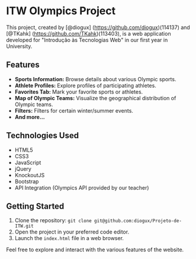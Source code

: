 # ITW Olympics Project

This project, created by [@diogux] (https://github.com/diogux)(114137) and [@TKahk] (https://github.com/TKahk)(113403), is a web application developed for "Introdução às Tecnologias Web" in our first year in University.

## Features

- **Sports Information:** Browse details about various Olympic sports.
- **Athlete Profiles:** Explore profiles of participating athletes.
- **Favorites Tab:** Mark your favorite sports or athletes.
- **Map of Olympic Teams:** Visualize the geographical distribution of Olympic teams.
- **Filters:** Filters for certain winter/summer events.
- **And more...**

## Technologies Used

- HTML5
- CSS3
- JavaScript
- jQuery
- KnockoutJS
- Bootstrap
- API Integration (Olympics API provided by our teacher)

## Getting Started

1. Clone the repository: `git clone git@github.com:diogux/Projeto-de-ITW.git`
2. Open the project in your preferred code editor.
3. Launch the `index.html` file in a web browser.

Feel free to explore and interact with the various features of the website.
